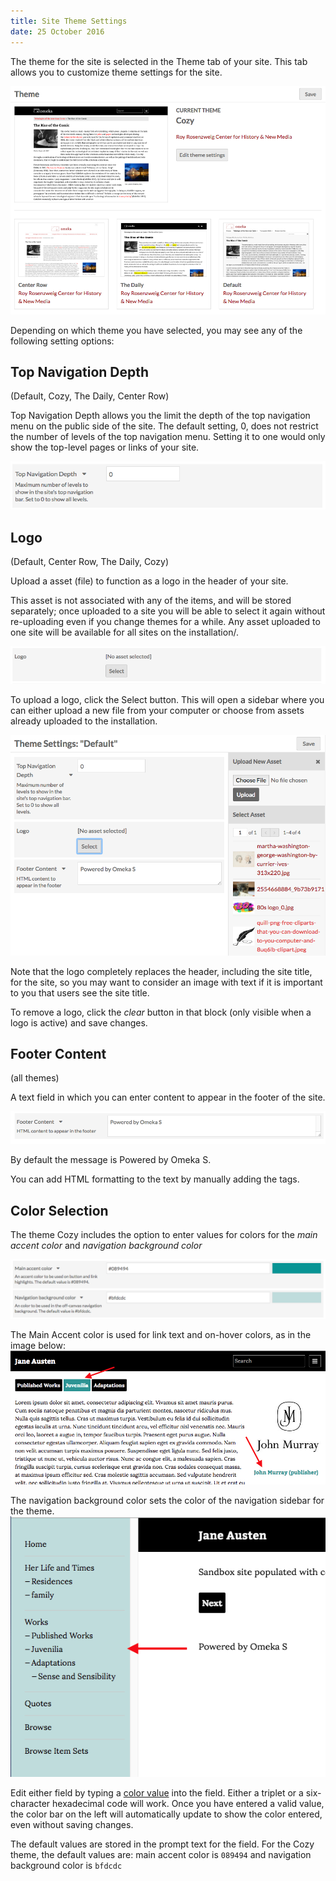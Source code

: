 ```yaml
---
title: Site Theme Settings
date: 25 October 2016
---
```


The theme for the site is selected in the Theme tab of your site. This tab allows you to customize theme settings for the site.

![Theme options page with Cozy theme selected.](../sites/sitesfiles/sitetheme_menu.png)

Depending on which theme you have selected, you may see any of the following setting options:

Top Navigation Depth
-------------------------------
(Default, Cozy, The Daily, Center Row)

Top Navigation Depth allows you the limit the depth of the top navigation menu on the public side of the site.  The default setting, 0, does not restrict the number of levels of the top navigation menu. Setting it to one would only show the top-level pages or links of your site.

![Theme settings with Top Navigation depth at 0](../sites/sitesfiles/sitetheme_depth.png)

Logo
---------------------------------
(Default, Center Row, The Daily, Cozy)

Upload a asset (file) to function as a logo in the header of your site. 

This asset is not associated with any of the items, and will be stored separately; once uploaded to a site you will be able to select it again without re-uploading even if you change themes for a while. Any asset uploaded to one site will be available for all sites on the installation/.

![Logo option](../sites/sitesfiles/sitetheme_logo.png)

To upload a logo, click the Select button. This will open a sidebar where you can either upload a new file from your computer or choose from assets already uploaded to the installation.

![Logo option with sidebar open](../sites/sitesfiles/sitetheme_logo2.png)

Note that the logo completely replaces the header, including the site title, for the site, so you may want to consider an image with text if it is important to you that users see the site title.


To remove a logo, click the *clear* button in that block (only visible when a logo is active) and save changes.

Footer Content
--------------------------
(all themes)

A text field in which you can enter content to appear in the footer of the site.

![footer text field with prompt visible](../sites/sitesfiles/sitetheme_footer.png)

By default the message is Powered by Omeka S. 

You can add HTML formatting to the text by manually adding the tags. 

Color Selection
-------------------
The theme Cozy includes the option to enter values for colors for the *main accent color* and *navigation background color*

![color option fields](../sites/sitesfiles/sitetheme_color.png)

The Main Accent color is used for link text and on-hover colors, as in the image below: 
![arrow points to instances of main accent color in use](../sites/sitesfiles/sitetheme_mainaccent.png)

The navigation background color sets the color of the navigation sidebar for the theme. 
![arrow points to sidebar](../sites/sitesfiles/sitetheme_navcolor.png)

Edit either field by typing a [color value](https://en.wikipedia.org/wiki/Web_colors) into the field. Either a triplet or a six-character hexadecimal code will work. Once you have entered a valid value, the color bar on the left will automatically update to show the color entered, even without saving changes.

The default values are stored in the prompt text for the field. For the Cozy theme, the default values are: main accent color is `089494` and navigation background color is `bfdcdc`
